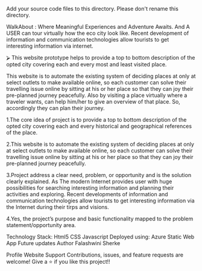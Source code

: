 Add your source code files to this directory. Please don't rename this directory.

WalkAbout : Where Meaningful Experiences and Adventure Awaits. And A USER can tour virtually how the eco city look like.
Recent development of information and communication technologies allow tourists to get interesting information via internet.

⮚ This website prototype helps to provide a top to bottom description of the opted city covering each and every most and least visited place.

This website is to automate the existing system of deciding places at only at select outlets to make available online, so each customer can solve their travelling issue online by sitting at his or her place so that they can joy their pre-planned journey peacefully. Also by visiting a place virtually where a traveler wants, can help him/her to give an overview of that place. So, accordingly they can plan their journey.

1.The core idea of project is to provide a top to bottom description of the opted city covering each and every historical and geographical references of the place.

2.This website is to automate the existing system of deciding places at only at select outlets to make available online, so each customer can solve their travelling issue online by sitting at his or her place so that they can joy their pre-planned journey peacefully.

3.Project address a clear need, problem, or opportunity and is the solution clearly explained. As The modern Internet provides user with huge possibilities for searching interesting information and planning their activities and exploring. Recent developments of information and communication technologies allow tourists to get interesting information via the Internet during their tirps and visions.

4.Yes, the project’s purpose and basic functionality mapped to the problem statement/opportunity area.

Technology Stack:
Html5
CSS
Javascript Deployed using:
Azure Static Web App
Future updates
Author
Falashwini Sherke

Profile
Website
Support
Contributions, issues, and feature requests are welcome! Give a ⭐️ if you like this project!!
